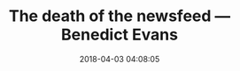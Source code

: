 ---
date: 2018-04-03 04:08:05
link:
  source: pocket
  source_url: https://getpocket.com
  text: "The death of the newsfeed \u2014 Benedict Evans"
  url: https://www.ben-evans.com/benedictevans/2018/4/2/the-death-of-the-newsfeed
slug: the-death-of-the-newsfeed-benedict-evans
source: pocket
title: "The death of the newsfeed \u2014 Benedict Evans"
syndicated:
- type: twitter
  url: https://twitter.com/roytang/statuses/981021546050412551/
---